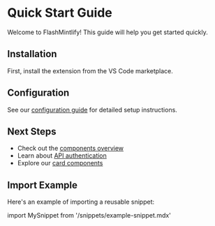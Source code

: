 # Quick Start Guide

Welcome to FlashMintlify! This guide will help you get started quickly.

## Installation

First, install the extension from the VS Code marketplace.

## Configuration

See our [configuration guide](/configuration) for detailed setup instructions.

## Next Steps

- Check out the [components overview](/components/overview)
- Learn about [API authentication](/api/authentication)
- Explore our [card components](/components/cards)

## Import Example

Here's an example of importing a reusable snippet:

import MySnippet from '/snippets/example-snippet.mdx'

<MySnippet />
